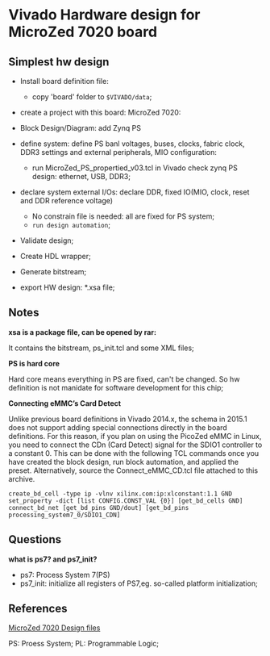 # Vivado Hardware design for MicroZed 7020 board

## Simplest hw design

* Install board definition file:
    * copy 'board' folder to `$VIVADO/data`;

* create a project with this board: MicroZed 7020:

* Block Design/Diagram: add Zynq PS

* define system: define PS banl voltages, buses, clocks, fabric clock, DDR3 settings and 
external peripherals, MIO configuration:
    * run MicroZed_PS_propertied_v03.tcl in Vivado
    check zynq PS design: ethernet, USB, DDR3;

* declare system external I/Os: declare DDR, fixed IO(MIO, clock, reset and DDR reference voltage)
    * No constrain file is needed: all are fixed for PS system;
    * `run design automation`;

* Validate design;

* Create HDL wrapper;

* Generate bitstream;

* export HW design: *.xsa file;


## Notes

**xsa is a package file, can be opened by rar:**

It contains the bitstream, ps_init.tcl and some XML files;

**PS is hard core**

Hard core means everything in PS are fixed, can't be changed. So hw definition is not manidate for software 
development for this chip;

**Connecting eMMC’s Card Detect**

Unlike previous board definitions in Vivado 2014.x, the schema in 2015.1 does not
support adding special connections directly in the board definitions. For this reason, if
you plan on using the PicoZed eMMC in Linux, you need to connect the CDn (Card
Detect) signal for the SDIO1 controller to a constant 0.
This can be done with the following TCL commands once you have created the block
design, run block automation, and applied the preset. Alternatively, source the
Connect_eMMC_CD.tcl file attached to this archive.

```
create_bd_cell -type ip -vlnv xilinx.com:ip:xlconstant:1.1 GND
set_property -dict [list CONFIG.CONST_VAL {0}] [get_bd_cells GND]
connect_bd_net [get_bd_pins GND/dout] [get_bd_pins processing_system7_0/SDIO1_CDN]
```

## Questions
**what is ps7? and ps7_init?**
* ps7: Process  System 7(PS)
* ps7_init: initialize all registers of PS7,eg. so-called platform initialization;

## References

[MicroZed 7020 Design files](https://www.avnet.com/wps/portal/us/products/avnet-boards/avnet-board-families/microzed/)

PS: Proess System;
PL: Programmable Logic;

